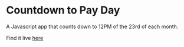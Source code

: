 # Countdown to Pay Day

A Javascript app that counts down to 12PM of the 23rd of each month.

Find it live [here](https://maradam.xyz/count-down)
